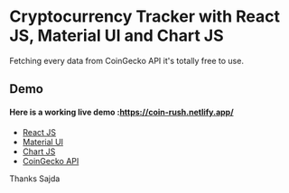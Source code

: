 # Cryptocurrency Tracker with React JS, Material UI and Chart JS

Fetching every data from  CoinGecko API it's totally free to use.

## Demo
#### Here is a working live demo :https://coin-rush.netlify.app/


- [React JS](https://reactjs.org/)
- [Material UI](https://v4.mui.com/)
- [Chart JS](https://reactchartjs.github.io/react-chartjs-2/#/)
- [CoinGecko API](https://www.coingecko.com/)


Thanks Sajda
